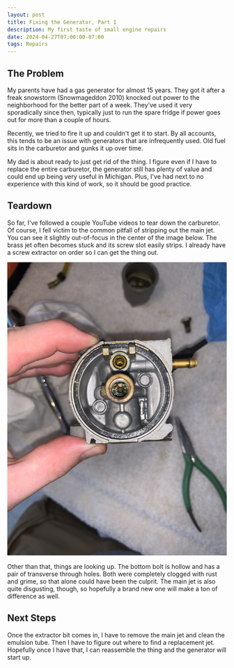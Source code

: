 ```yaml
---
layout: post
title: Fixing the Generator, Part 1
description: My first taste of small engine repairs
date: 2024-04-27T07:00:00-07:00
tags: Repairs
---
```

## The Problem
My parents have had a gas generator for almost 15 years. They got it after a freak snowstorm (Snowmageddon 2010) knocked out power to the neighborhood for the better part of a week. They've used it very sporadically since then, typically just to run the spare fridge if power goes out for more than a couple of hours. 

Recently, we tried to fire it up and couldn't get it to start. By all accounts, this tends to be an issue with generators that are infrequently used. Old fuel sits in the carburetor and gunks it up over time. 

My dad is about ready to just get rid of the thing. I figure even if I have to replace the entire carburetor, the generator still has plenty of value and could end up being very useful in Michigan. Plus, I've had next to no experience with this kind of work, so it should be good practice.


## Teardown
So far, I've followed a couple YouTube videos to tear down the carburetor. Of course, I fell victim to the common pitfall of stripping out the main jet. You can see it slightly out-of-focus in the center of the image below. The brass jet often becomes stuck and its screw slot easily strips. I already have a screw extractor on order so I can get the thing out. 

![The main jet is coated in some green gunk](../docs/assets/images/generator/carb_body.jpg)

Other than that, things are looking up. The bottom bolt is hollow and has a pair of transverse through holes. Both were completely clogged with rust and grime, so that alone could have been the culprit. The main jet is also quite disgusting, though, so hopefully a brand new one will make a ton of difference as well.

## Next Steps
Once the extractor bit comes in, I have to remove the main jet and clean the emulsion tube. Then I have to figure out where to find a replacement jet. Hopefully once I have that, I can reassemble the thing and the generator will start up.